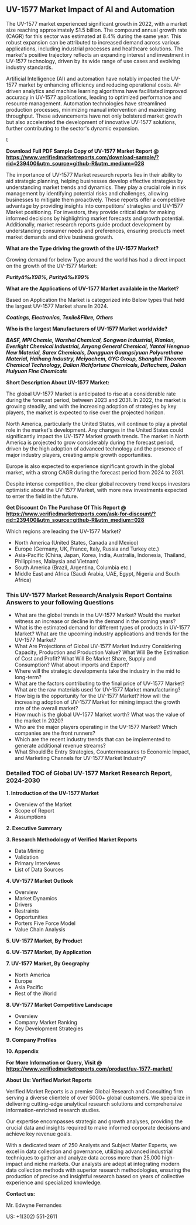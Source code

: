 <h2>UV-1577 Market Impact of AI and Automation</h2><p>The UV-1577 market experienced significant growth in 2022, with a market size reaching approximately $1.5 billion. The compound annual growth rate (CAGR) for this sector was estimated at 8.4% during the same year. This robust expansion can be attributed to increased demand across various applications, including industrial processes and healthcare solutions. The market's positive trajectory reflects an expanding interest and investment in UV-1577 technology, driven by its wide range of use cases and evolving industry standards.</p><p>Artificial Intelligence (AI) and automation have notably impacted the UV-1577 market by enhancing efficiency and reducing operational costs. AI-driven analytics and machine learning algorithms have facilitated improved accuracy in UV-1577 applications, leading to optimized performance and resource management. Automation technologies have streamlined production processes, minimizing manual intervention and maximizing throughput. These advancements have not only bolstered market growth but also accelerated the development of innovative UV-1577 solutions, further contributing to the sector's dynamic expansion.</p>t</p><p id="" class=""><strong>Download Full PDF Sample Copy of UV-1577 Market Report @ <a href="https://www.verifiedmarketreports.com/download-sample/?rid=239400&utm_source=github-R&utm_medium=028" target="_blank">https://www.verifiedmarketreports.com/download-sample/?rid=239400&utm_source=github-R&utm_medium=028</a></strong></p><p>The importance of&nbsp;UV-1577 Market research reports lies in their ability to aid strategic planning, helping businesses develop effective strategies by understanding market trends and dynamics. They play a crucial role in risk management by identifying potential risks and challenges, allowing businesses to mitigate them proactively. These reports offer a competitive advantage by providing insights into competitors' strategies and UV-1577 Market positioning. For investors, they provide critical data for making informed decisions by highlighting market forecasts and growth potential. Additionally, market research reports guide product development by understanding consumer needs and preferences, ensuring products meet market demands and drive business growth.</p><p><strong>What are the&nbsp;Type driving the growth of the UV-1577 Market?</strong></p><p id="" class="">Growing demand for below Type around the world has had a direct impact on the growth of the UV-1577 Market:</p><em><strong>Purityâ‰¥98%, Purityâ‰¥99%</strong></em></p><strong>What are the&nbsp;Applications&nbsp;of UV-1577 Market available in the Market?</strong></p><p id="" class="">Based on Application the Market is categorized into Below types that held the largest UV-1577 Market share In 2024.</p><em><strong>Coatings, Electronics, Texile&Fibre, Others</strong></em></p><strong>Who is the largest Manufacturers of UV-1577 Market worldwide?</strong></p><p><em><strong>BASF, MPI Chemie, Warshel Chemical, Songwon Industrial, Rianlon, Everlight Chemical Industrial, Anyang General Chemical, Yantai Hengnuo New Material, Sarex Chemicals, Dongguan Guangsiyuan Polyurethane Material, Haihang Industry, Meiyachem, GYC Group, Shanghai Theorem Chemical Technology, Dalian Richfortune Chemicals, Deltachem, Dalian Huiyuan Fine Chemicals</strong></em></p><p id="" class=""><strong>Short Description About UV-1577 Market:</strong></p><p>The global UV-1577 Market is anticipated to rise at a considerable rate during the forecast period, between 2023 and 2031. In 2022, the market is growing steadily, and with the increasing adoption of strategies by key players, the market is expected to rise over the projected horizon.</p><p>North America, particularly the United States, will continue to play a pivotal role in the market's development. Any changes in the United States could significantly impact the UV-1577 Market growth trends. The market in North America is projected to grow considerably during the forecast period, driven by the high adoption of advanced technology and the presence of major industry players, creating ample growth opportunities.</p><p>Europe is also expected to experience significant growth in the global market, with a strong CAGR during the forecast period from 2024 to 2031.</p><p>Despite intense competition, the clear global recovery trend keeps investors optimistic about the UV-1577 Market, with more new investments expected to enter the field in the future.</p><p id="" class=""><strong>Get Discount On The Purchase Of This Report @ <a href="https://www.verifiedmarketreports.com/ask-for-discount/?rid=239400&utm_source=github-R&utm_medium=028" target="_blank">https://www.verifiedmarketreports.com/ask-for-discount/?rid=239400&utm_source=github-R&utm_medium=028</a></strong></p>Which regions are leading the UV-1577 Market?</p><ul><li>North America (United States, Canada and Mexico)</li><li>Europe (Germany, UK, France, Italy, Russia and Turkey etc.)</li><li>Asia-Pacific (China, Japan, Korea, India, Australia, Indonesia, Thailand, Philippines, Malaysia and Vietnam)</li><li>South America (Brazil, Argentina, Columbia etc.)</li><li>Middle East and Africa (Saudi Arabia, UAE, Egypt, Nigeria and South Africa)</li></ul><h3 id="" class="">This UV-1577 Market Research/Analysis Report Contains Answers to your following Questions</h3><ul><li>What are the global trends in the UV-1577 Market? Would the market witness an increase or decline in the demand in the coming years?</li><li>What is the estimated demand for different types of products in UV-1577 Market? What are the upcoming industry applications and trends for the UV-1577 Market?</li><li>What Are Projections of Global UV-1577 Market Industry Considering Capacity, Production and Production Value? What Will Be the Estimation of Cost and Profit? What Will Be Market Share, Supply and Consumption? What about imports and Export?</li><li>Where will the strategic developments take the industry in the mid to long-term?</li><li>What are the factors contributing to the final price of UV-1577 Market? What are the raw materials used for UV-1577 Market manufacturing?</li><li>How big is the opportunity for the UV-1577 Market? How will the increasing adoption of UV-1577 Market for mining impact the growth rate of the overall market?</li><li>How much is the global UV-1577 Market worth? What was the value of the market In 2020?</li><li>Who are the major players operating in the UV-1577 Market? Which companies are the front runners?</li><li>Which are the recent industry trends that can be implemented to generate additional revenue streams?</li><li>What Should Be Entry Strategies, Countermeasures to Economic Impact, and Marketing Channels for UV-1577 Market Industry?</li></ul><h3 id="" class="">Detailed TOC of Global UV-1577 Market Research Report, 2024-2030</h3><p id="" class=""><strong>1. Introduction of the UV-1577 Market</strong></p><ul><li>Overview of the Market</li><li>Scope of Report</li><li>Assumptions</li></ul><p id="" class=""><strong>2. Executive Summary</strong></p><p id="" class=""><strong>3. Research Methodology of Verified Market Reports</strong></p><ul><li>Data Mining</li><li>Validation</li><li>Primary Interviews</li><li>List of Data Sources</li></ul><p id="" class=""><strong>4. UV-1577 Market Outlook</strong></p><ul><li>Overview</li><li>Market Dynamics</li><li>Drivers</li><li>Restraints</li><li>Opportunities</li><li>Porters Five Force Model</li><li>Value Chain Analysis</li></ul><p id="" class=""><strong>5. UV-1577 Market, By Product</strong></p><p id="" class=""><strong>6. UV-1577 Market, By Application</strong></p><p id="" class=""><strong>7. UV-1577 Market, By Geography</strong></p><ul><li>North America</li><li>Europe</li><li>Asia Pacific</li><li>Rest of the World</li></ul><p id="" class=""><strong>8. UV-1577 Market Competitive Landscape</strong></p><ul><li>Overview</li><li>Company Market Ranking</li><li>Key Development Strategies</li></ul><p id="" class=""><strong>9. Company Profiles</strong></p><p id="" class=""><strong>10. Appendix</strong></p><p id="" class=""><strong>For More Information or Query, Visit @ <a href="https://www.verifiedmarketreports.com/product/uv-1577-market/" target="_blank">https://www.verifiedmarketreports.com/product/uv-1577-market/</a></strong></p><p id="" class=""><strong>About Us: Verified Market Reports</strong></p><p id="" class="">Verified Market Reports is a premier Global Research and Consulting firm serving a diverse clientele of over 5000+ global customers. We specialize in delivering cutting-edge analytical research solutions and comprehensive information-enriched research studies.</p><p id="" class="">Our expertise encompasses strategic and growth analyses, providing the crucial data and insights required to make informed corporate decisions and achieve key revenue goals.</p><p id="" class="">With a dedicated team of 250 Analysts and Subject Matter Experts, we excel in data collection and governance, utilizing advanced industrial techniques to gather and analyze data across more than 25,000 high-impact and niche markets. Our analysts are adept at integrating modern data collection methods with superior research methodologies, ensuring the production of precise and insightful research based on years of collective experience and specialized knowledge.</p><p id="" class=""><strong>Contact us:</strong></p><p id="" class="">Mr. Edwyne Fernandes</p><p id="" class="">US: +1(302) 551-2611</p>